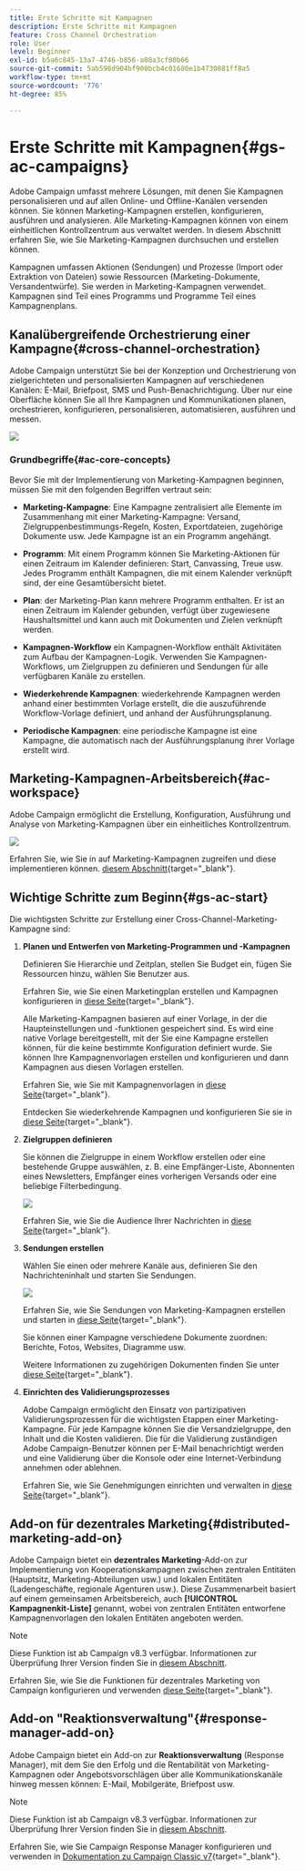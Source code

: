 ```yaml
---
title: Erste Schritte mit Kampagnen
description: Erste Schritte mit Kampagnen
feature: Cross Channel Orchestration
role: User
level: Beginner
exl-id: b5a6c845-13a7-4746-b856-a08a3cf80b66
source-git-commit: 5ab598d904bf900bcb4c01680e1b4730881ff8a5
workflow-type: tm+mt
source-wordcount: '776'
ht-degree: 85%

---
```


# Erste Schritte mit Kampagnen{#gs-ac-campaigns}

Adobe Campaign umfasst mehrere Lösungen, mit denen Sie Kampagnen personalisieren und auf allen Online- und Offline-Kanälen versenden können. Sie können Marketing-Kampagnen erstellen, konfigurieren, ausführen und analysieren. Alle Marketing-Kampagnen können von einem einheitlichen Kontrollzentrum aus verwaltet werden. In diesem Abschnitt erfahren Sie, wie Sie Marketing-Kampagnen durchsuchen und erstellen können.

Kampagnen umfassen Aktionen (Sendungen) und Prozesse (Import oder Extraktion von Dateien) sowie Ressourcen (Marketing-Dokumente, Versandentwürfe). Sie werden in Marketing-Kampagnen verwendet. Kampagnen sind Teil eines Programms und Programme Teil eines Kampagnenplans.

## Kanalübergreifende Orchestrierung einer Kampagne{#cross-channel-orchestration}

Adobe Campaign unterstützt Sie bei der Konzeption und Orchestrierung von zielgerichteten und personalisierten Kampagnen auf verschiedenen Kanälen: E-Mail, Briefpost, SMS und Push-Benachrichtigung. Über nur eine Oberfläche können Sie all Ihre Kampagnen und Kommunikationen planen, orchestrieren, konfigurieren, personalisieren, automatisieren, ausführen und messen.

![](assets/campaign-tab.png)

### Grundbegriffe{#ac-core-concepts}

Bevor Sie mit der Implementierung von Marketing-Kampagnen beginnen, müssen Sie mit den folgenden Begriffen vertraut sein:

* **Marketing-Kampagne**: Eine Kampagne zentralisiert alle Elemente im Zusammenhang mit einer Marketing-Kampagne: Versand, Zielgruppenbestimmungs-Regeln, Kosten, Exportdateien, zugehörige Dokumente usw. Jede Kampagne ist an ein Programm angehängt.

* **Programm**: Mit einem Programm können Sie Marketing-Aktionen für einen Zeitraum im Kalender definieren: Start, Canvassing, Treue usw. Jedes Programm enthält Kampagnen, die mit einem Kalender verknüpft sind, der eine Gesamtübersicht bietet.

* **Plan**: der Marketing-Plan kann mehrere Programm enthalten. Er ist an einen Zeitraum im Kalender gebunden, verfügt über zugewiesene Haushaltsmittel und kann auch mit Dokumenten und Zielen verknüpft werden.

* **Kampagnen-Workflow** ein Kampagnen-Workflow enthält Aktivitäten zum Aufbau der Kampagnen-Logik. Verwenden Sie Kampagnen-Workflows, um Zielgruppen zu definieren und Sendungen für alle verfügbaren Kanäle zu erstellen.

* **Wiederkehrende Kampagnen**: wiederkehrende Kampagnen werden anhand einer bestimmten Vorlage erstellt, die die auszuführende Workflow-Vorlage definiert, und anhand der Ausführungsplanung.

* **Periodische Kampagnen**: eine periodische Kampagne ist eine Kampagne, die automatisch nach der Ausführungsplanung ihrer Vorlage erstellt wird.

## Marketing-Kampagnen-Arbeitsbereich{#ac-workspace}

Adobe Campaign ermöglicht die Erstellung, Konfiguration, Ausführung und Analyse von Marketing-Kampagnen über ein einheitliches Kontrollzentrum.

![](assets/calendar.png)

Erfahren Sie, wie Sie in auf Marketing-Kampagnen zugreifen und diese implementieren können. [diesem Abschnitt](https://experienceleague.adobe.com/docs/campaign/automation/campaign-orchestration/set-up-campaigns.html?lang=de){target="_blank"}.

## Wichtige Schritte zum Beginn{#gs-ac-start}

Die wichtigsten Schritte zur Erstellung einer Cross-Channel-Marketing-Kampagne sind:

1. **Planen und Entwerfen von Marketing-Programmen und -Kampagnen**

   Definieren Sie Hierarchie und Zeitplan, stellen Sie Budget ein, fügen Sie Ressourcen hinzu, wählen Sie Benutzer aus.

   Erfahren Sie, wie Sie einen Marketingplan erstellen und Kampagnen konfigurieren in [diese Seite](https://experienceleague.adobe.com/docs/campaign/automation/campaign-orchestration/marketing-campaign-create.html?lang=de){target="_blank"}.

   Alle Marketing-Kampagnen basieren auf einer Vorlage, in der die Haupteinstellungen und -funktionen gespeichert sind. Es wird eine native Vorlage bereitgestellt, mit der Sie eine Kampagne erstellen können, für die keine bestimmte Konfiguration definiert wurde. Sie können Ihre Kampagnenvorlagen erstellen und konfigurieren und dann Kampagnen aus diesen Vorlagen erstellen.

   Erfahren Sie, wie Sie mit Kampagnenvorlagen in [diese Seite](https://experienceleague.adobe.com/docs/campaign/automation/campaign-orchestration/marketing-campaign-templates.html?lang=de){target="_blank"}.

   Entdecken Sie wiederkehrende Kampagnen und konfigurieren Sie sie in [diese Seite](https://experienceleague.adobe.com/docs/campaign/automation/campaign-orchestration/recurring-periodic-campaigns.html?lang=de){target="_blank"}.

1. **Zielgruppen definieren**

   Sie können die Zielgruppe in einem Workflow erstellen oder eine bestehende Gruppe auswählen, z. B. eine Empfänger-Liste, Abonnenten eines Newsletters, Empfänger eines vorherigen Versands oder eine beliebige Filterbedingung.

   ![](assets/campaign-wf.png)

   Erfahren Sie, wie Sie die Audience Ihrer Nachrichten in [diese Seite](https://experienceleague.adobe.com/docs/campaign/automation/campaign-orchestration/marketing-campaign-target.html?lang=de){target="_blank"}.

1. **Sendungen erstellen**

   Wählen Sie einen oder mehrere Kanäle aus, definieren Sie den Nachrichteninhalt und starten Sie Sendungen.

   ![](assets/campaign-dashboard.png)

   Erfahren Sie, wie Sie Sendungen von Marketing-Kampagnen erstellen und starten in [diese Seite](https://experienceleague.adobe.com/docs/campaign/automation/campaign-orchestration/marketing-campaign-deliveries.html?lang=de){target="_blank"}.

   Sie können einer Kampagne verschiedene Dokumente zuordnen: Berichte, Fotos, Websites, Diagramme usw.

   Weitere Informationen zu zugehörigen Dokumenten finden Sie unter [diese Seite](https://experienceleague.adobe.com/docs/campaign/automation/campaign-orchestration/marketing-campaign-assets.html?lang=de){target="_blank"}.

1. **Einrichten des Validierungsprozesses**

   Adobe Campaign ermöglicht den Einsatz von partizipativen Validierungsprozessen für die wichtigsten Etappen einer Marketing-Kampagne. Für jede Kampagne können Sie die Versandzielgruppe, den Inhalt und die Kosten validieren. Die für die Validierung zuständigen Adobe Campaign-Benutzer können per E-Mail benachrichtigt werden und eine Validierung über die Konsole oder eine Internet-Verbindung annehmen oder ablehnen.

   Erfahren Sie, wie Sie Genehmigungen einrichten und verwalten in [diese Seite](https://experienceleague.adobe.com/docs/campaign/automation/campaign-orchestration/marketing-campaign-approval.html?lang=de#campaign-orchestration){target="_blank"}.


## Add-on für dezentrales Marketing{#distributed-marketing-add-on}

Adobe Campaign bietet ein **dezentrales Marketing**-Add-on zur Implementierung von Kooperationskampagnen zwischen zentralen Entitäten (Hauptsitz, Marketing-Abteilungen usw.) und lokalen Entitäten (Ladengeschäfte, regionale Agenturen usw.). Diese Zusammenarbeit basiert auf einem gemeinsamen Arbeitsbereich, auch **[!UICONTROL Kampagnenkit-Liste]** genannt, wobei von zentralen Entitäten entworfene Kampagnenvorlagen den lokalen Entitäten angeboten werden.

>[!NOTE]
>
>Diese Funktion ist ab Campaign v8.3 verfügbar. Informationen zur Überprüfung Ihrer Version finden Sie in [diesem Abschnitt](compatibility-matrix.md#how-to-check-your-campaign-version-and-buildversion).

Erfahren Sie, wie Sie die Funktionen für dezentrales Marketing von Campaign konfigurieren und verwenden [diese Seite](https://experienceleague.adobe.com/docs/campaign/automation/distributed-marketing/about-distributed-marketing.html?lang=de){target="_blank"}.

## Add-on &quot;Reaktionsverwaltung&quot;{#response-manager-add-on}

Adobe Campaign bietet ein Add-on zur **Reaktionsverwaltung** (Response Manager), mit dem Sie den Erfolg und die Rentabilität von Marketing-Kampagnen oder Angebotsvorschlägen über alle Kommunikationskanäle hinweg messen können: E-Mail, Mobilgeräte, Briefpost usw.

>[!NOTE]
>
>Diese Funktion ist ab Campaign v8.3 verfügbar. Informationen zur Überprüfung Ihrer Version finden Sie in [diesem Abschnitt](compatibility-matrix.md#how-to-check-your-campaign-version-and-buildversion).

[](../assets/do-not-localize/book.png) Erfahren Sie, wie Sie Campaign Response Manager konfigurieren und verwenden in [Dokumentation zu Campaign Classic v7](https://experienceleague.adobe.com/docs/campaign-classic/using/response-manager/about-response-manager.html?lang=de){target="_blank"}.
